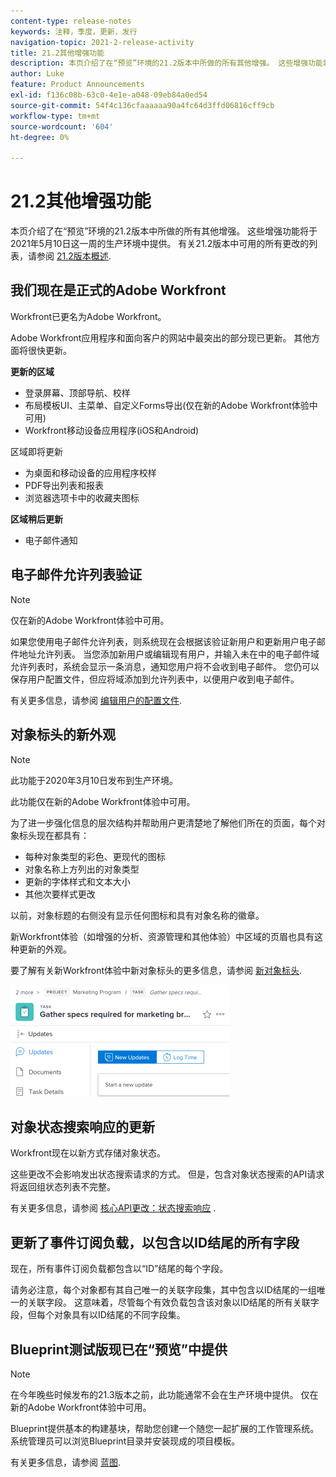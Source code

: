 ```yaml
---
content-type: release-notes
keywords: 注释，季度，更新，发行
navigation-topic: 2021-2-release-activity
title: 21.2其他增强功能
description: 本页介绍了在“预览”环境的21.2版本中所做的所有其他增强。 这些增强功能将于2021年5月10日这一周的生产环境中提供。 有关21.2版本中可用的所有更改的列表，请参阅21.2版本概述。
author: Luke
feature: Product Announcements
exl-id: f136c08b-63c0-4e1e-a048-09eb84a0ed54
source-git-commit: 54f4c136cfaaaaaa90a4fc64d3ffd06816cff9cb
workflow-type: tm+mt
source-wordcount: '604'
ht-degree: 0%

---
```


# 21.2其他增强功能

本页介绍了在“预览”环境的21.2版本中所做的所有其他增强。 这些增强功能将于2021年5月10日这一周的生产环境中提供。 有关21.2版本中可用的所有更改的列表，请参阅 [21.2版本概述](../../../product-announcements/product-releases/21.2-release-activity/21-2-release-overview.md).

## 我们现在是正式的Adobe Workfront

Workfront已更名为Adobe Workfront。

Adobe Workfront应用程序和面向客户的网站中最突出的部分现已更新。 其他方面将很快更新。

**更新的区域**

* 登录屏幕、顶部导航、校样
* 布局模板UI、主菜单、自定义Forms导出(仅在新的Adobe Workfront体验中可用)
* Workfront移动设备应用程序(iOS和Android)

区域即将更新

* 为桌面和移动设备的应用程序校样
* PDF导出列表和报表
* 浏览器选项卡中的收藏夹图标

**区域稍后更新**

* 电子邮件通知

## 电子邮件允许列表验证

>[!NOTE]
>
>仅在新的Adobe Workfront体验中可用。

如果您使用电子邮件允许列表，则系统现在会根据该验证新用户和更新用户电子邮件地址允许列表。 当您添加新用户或编辑现有用户，并输入未在中的电子邮件域允许列表时，系统会显示一条消息，通知您用户将不会收到电子邮件。 您仍可以保存用户配置文件，但应将域添加到允许列表中，以便用户收到电子邮件。

有关更多信息，请参阅 [编辑用户的配置文件](../../../administration-and-setup/add-users/create-and-manage-users/edit-a-users-profile.md).

## 对象标头的新外观

>[!NOTE]
>
>此功能于2020年3月10日发布到生产环境。
>
>此功能仅在新的Adobe Workfront体验中可用。

为了进一步强化信息的层次结构并帮助用户更清楚地了解他们所在的页面，每个对象标头现在都具有：

* 每种对象类型的彩色、更现代的图标
* 对象名称上方列出的对象类型
* 更新的字体样式和文本大小
* 其他次要样式更改

以前，对象标题的右侧没有显示任何图标和具有对象名称的徽章。

新Workfront体验（如增强的分析、资源管理和其他体验）中区域的页眉也具有这种更新的外观。

要了解有关新Workfront体验中新对象标头的更多信息，请参阅 [新对象标头](../../../workfront-basics/the-new-workfront-experience/new-object-headers.md).

![](assets/product-announcement-object-header-350x179.png)

## 对象状态搜索响应的更新

Workfront现在以新方式存储对象状态。

这些更改不会影响发出状态搜索请求的方式。 但是，包含对象状态搜索的API请求将返回组状态列表不完整。

有关更多信息，请参阅 [核心API更改：状态搜索响应](../../../wf-api/api/api-changes-search.md) .

## 更新了事件订阅负载，以包含以ID结尾的所有字段

现在，所有事件订阅负载都包含以“ID”结尾的每个字段。

请务必注意，每个对象都有其自己唯一的关联字段集，其中包含以ID结尾的一组唯一的关联字段。 这意味着，尽管每个有效负载包含该对象以ID结尾的所有关联字段，但每个对象具有以ID结尾的不同字段集。

## Blueprint测试版现已在“预览”中提供

>[!NOTE]
>
>在今年晚些时候发布的21.3版本之前，此功能通常不会在生产环境中提供。 仅在新的Adobe Workfront体验中可用。

Blueprint提供基本的构建基块，帮助您创建一个随您一起扩展的工作管理系统。 系统管理员可以浏览Blueprint目录并安装现成的项目模板。

有关更多信息，请参阅 [蓝图](../../../administration-and-setup/blueprints/blueprints.md).
